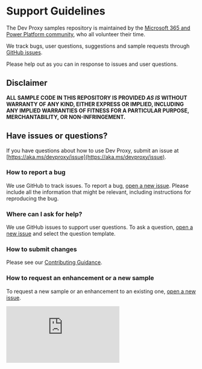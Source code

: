 # Support Guidelines

The Dev Proxy samples repository is maintained by the [Microsoft 365 and Power Platform community](https://aka.ms/m365pnp), who all volunteer their time.

We track bugs, user questions, suggestions and sample requests through [GitHub issues](https://github.com/pnp/proxy-samples/issues).

Please help out as you can in response to issues and user questions.

## Disclaimer

**ALL SAMPLE CODE IN THIS REPOSITORY IS PROVIDED *AS IS* WITHOUT WARRANTY OF ANY KIND, EITHER EXPRESS OR IMPLIED, INCLUDING ANY IMPLIED WARRANTIES OF FITNESS FOR A PARTICULAR PURPOSE, MERCHANTABILITY, OR NON-INFRINGEMENT.**

## Have issues or questions?

If you have questions about how to use Dev Proxy, submit an issue at [https://aka.ms/devproxy/issue](https://aka.ms/devproxy/issue).

### How to report a bug

We use GitHub to track issues. To report a bug, [open a new issue](https://github.com/pnp/proxy-samples/issues/new/choose). Please include all the information that might be relevant, including instructions for reproducing the bug.

### Where can I ask for help?

We use GitHub issues to support user questions. To ask a question, [open a new issue](https://github.com/pnp/proxy-samples/issues/new/choose) and select the question template.

### How to submit changes

Please see our [Contributing Guidance](./CONTRIBUTING.md).

### How to request an enhancement or a new sample

To request a new sample or an enhancement to an existing one, [open a new issue](https://github.com/pnp/proxy-samples/issues/new/choose).

![](https://m365-visitor-stats.azurewebsites.net/proxy-samples/SUPPORT.md)
